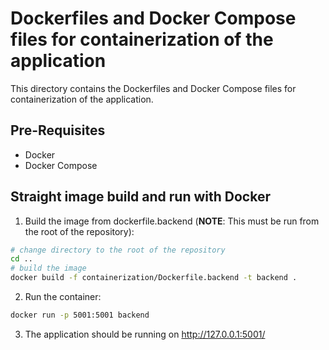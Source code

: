 # Dockerfiles and Docker Compose files for containerization of the application
This directory contains the Dockerfiles and Docker Compose files for containerization of the application.

## Pre-Requisites
- Docker
- Docker Compose

## Straight image build and run with Docker
1. Build the image from dockerfile.backend (**NOTE**: This must be run from the root of the repository):
```bash
# change directory to the root of the repository
cd ..
# build the image
docker build -f containerization/Dockerfile.backend -t backend .
```

2. Run the container:
```bash
docker run -p 5001:5001 backend
```

3. The application should be running on http://127.0.0.1:5001/



